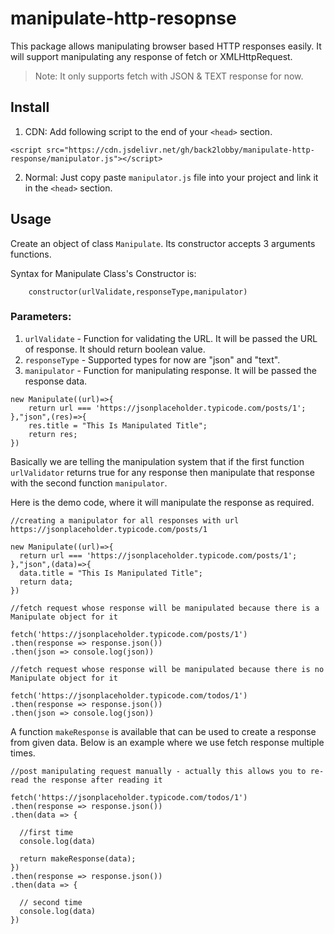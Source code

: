 # **manipulate-http-resopnse**
This package allows manipulating browser based HTTP responses easily. It will support manipulating any response of fetch or XMLHttpRequest.

> Note: It only supports fetch with JSON & TEXT response for now.

## **Install**
1. CDN: Add following script to the end of your `<head>` section.
```
<script src="https://cdn.jsdelivr.net/gh/back2lobby/manipulate-http-response/manipulator.js"></script>
```
2. Normal: Just copy paste `manipulator.js` file into your project and link it in the `<head>` section.
## **Usage**
Create an object of class `Manipulate`. Its constructor accepts 3 arguments functions.

Syntax for Manipulate Class's Constructor is:
```
    constructor(urlValidate,responseType,manipulator)
```
### Parameters:
1. `urlValidate` - Function for validating the URL. It will be passed the URL of response. It should return boolean value.
2. `responseType` - Supported types for now are "json" and "text".
3. `manipulator` - Function for manipulating response. It will be passed the response data.
```
new Manipulate((url)=>{
    return url === 'https://jsonplaceholder.typicode.com/posts/1';
},"json",(res)=>{
    res.title = "This Is Manipulated Title";
    return res;
})
```
Basically we are telling the manipulation system that if the first function `urlValidator` returns true for any response then manipulate that response with the second function `manipulator`.

Here is the demo code, where it will manipulate the response as required.
```
//creating a manipulator for all responses with url https://jsonplaceholder.typicode.com/posts/1

new Manipulate((url)=>{
  return url === 'https://jsonplaceholder.typicode.com/posts/1';
},"json",(data)=>{
  data.title = "This Is Manipulated Title";
  return data;
})

//fetch request whose response will be manipulated because there is a Manipulate object for it

fetch('https://jsonplaceholder.typicode.com/posts/1')
.then(response => response.json())
.then(json => console.log(json))

//fetch request whose response will be manipulated because there is no Manipulate object for it

fetch('https://jsonplaceholder.typicode.com/todos/1')
.then(response => response.json())
.then(json => console.log(json))
```

A function `makeResponse` is available that can be used to create a response from given data. Below is an example where we use fetch response multiple times.

```
//post manipulating request manually - actually this allows you to re-read the response after reading it

fetch('https://jsonplaceholder.typicode.com/todos/1')
.then(response => response.json())
.then(data => {

  //first time
  console.log(data)

  return makeResponse(data);
})
.then(response => response.json())
.then(data => {

  // second time
  console.log(data)
})
```